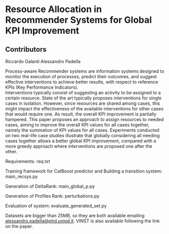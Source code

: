 # Resource Allocation in Recommender Systems for Global KPI Improvement

## Contributors
Riccardo Galanti
Alessandro Padella

Process-aware Recommender systems are information systems designed to monitor the execution of processes, predict their outcomes, and suggest effective interventions to achieve better results, with respect to reference KPIs (Key Performance Indicators).  
Interventions typically consist of suggesting an activity to be assigned to a certain resource. 
State of the art typically proposes interventions for single cases in isolation. However, since resources are shared among cases, this might impact the effectiveness of the available interventions for other cases that would require one. As result, the overall KPI improvement is partially hampered. 
This paper proposes an approach to assign resources to needed cases, aiming to improve the overall KPI values for all cases together, namely the summation of KPI values for all cases. Experiments conducted on two real-life case studies illustrate that globally considering all needing cases together allows a better global KPI improvement, compared with a more greedy approach where interventions are proposed one after the other.

Requirements: req.txt

Training framework for CatBoost predictor and Building a transition system: main_recsys.py

Generation of DeltaRank: main_global_p.py

Generation of Profiles Rank: perturbations.py 

Evaluation of system: evaluate_generated_set.py

Datasets are bigger than 25MB, so they are both available emailing alessandro.padella@phd.unipd.it. VINST is also available following the link on the paper.
